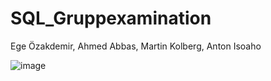 # SQL_Gruppexamination

Ege Özakdemir, Ahmed Abbas, Martin Kolberg, Anton Isoaho


![image](https://github.com/antonisoaho/SQL_Gruppexamination/assets/122736546/8e83b2a0-8e39-4ec9-b7bc-766ad4d2806b)
